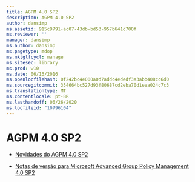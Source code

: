```yaml
---
title: AGPM 4.0 SP2
description: AGPM 4.0 SP2
author: dansimp
ms.assetid: 915c9791-ac07-43db-bd53-957b641c700f
ms.reviewer: ''
manager: dansimp
ms.author: dansimp
ms.pagetype: mdop
ms.mktglfcycl: manage
ms.sitesec: library
ms.prod: w10
ms.date: 06/16/2016
ms.openlocfilehash: 0f242bc4e000a0d7addc4ededf3a3abb408cc6d0
ms.sourcegitcommit: 354664bc527d93f80687cd2eba70d1eea024c7c3
ms.translationtype: MT
ms.contentlocale: pt-BR
ms.lasthandoff: 06/26/2020
ms.locfileid: "10796104"
---
```

# AGPM 4.0 SP2


-   [Novidades do AGPM 4.0 SP2](whats-new-in-agpm-40-sp2.md)

-   [Notas de versão para Microsoft Advanced Group Policy Management 4.0 SP2](release-notes-for-microsoft-advanced-group-policy-management-40-sp2.md)

 

 





